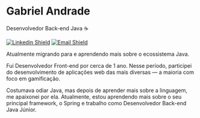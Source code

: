 # Gabriel Andrade
Desenvolvedor Back-end Java ☕

[![Linkedin Shield](https://img.shields.io/static/v1?label=&message=dev-gabrielandrade&color=0a66c2&style=flat-square&logo=Linkedin&logoColor=ffffff&link=https://www.linkedin.com/in/dev-gabrielandrade/)](https://www.linkedin.com/in/dev-gabrielandrade)
[![Email Shield](https://img.shields.io/static/v1?label=&message=me@gabrielandrade.dev&color=557cf2&style=flat-square&logo=Mail.ru&logoColor=ffffff&link=mailto:me@gabrielandrade.dev)](mailto:me@gabrielandrade.dev)

Atualmente migrando para e aprendendo mais sobre o ecossistema Java.

Fui Desenvolvedor Front-end por cerca de 1 ano. Nesse período, participei do desenvolvimento de aplicações web das mais diversas — a maioria com foco em gamificação.

Costumava odiar Java, mas depois de aprender mais sobre a linguagem, me apaixonei por ela. Atualmente, estou aprendendo mais sobre o seu principal framework, o  Spring e trabalho como Desenvolvedor Back-end Java Júnior.
